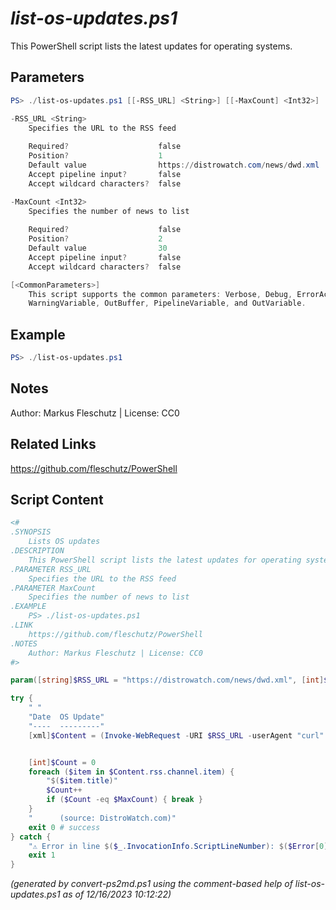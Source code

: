*list-os-updates.ps1*
================

This PowerShell script lists the latest updates for operating systems.

Parameters
----------
```powershell
PS> ./list-os-updates.ps1 [[-RSS_URL] <String>] [[-MaxCount] <Int32>] [<CommonParameters>]

-RSS_URL <String>
    Specifies the URL to the RSS feed
    
    Required?                    false
    Position?                    1
    Default value                https://distrowatch.com/news/dwd.xml
    Accept pipeline input?       false
    Accept wildcard characters?  false

-MaxCount <Int32>
    Specifies the number of news to list
    
    Required?                    false
    Position?                    2
    Default value                30
    Accept pipeline input?       false
    Accept wildcard characters?  false

[<CommonParameters>]
    This script supports the common parameters: Verbose, Debug, ErrorAction, ErrorVariable, WarningAction, 
    WarningVariable, OutBuffer, PipelineVariable, and OutVariable.
```

Example
-------
```powershell
PS> ./list-os-updates.ps1

```

Notes
-----
Author: Markus Fleschutz | License: CC0

Related Links
-------------
https://github.com/fleschutz/PowerShell

Script Content
--------------
```powershell
<#
.SYNOPSIS
	Lists OS updates
.DESCRIPTION
	This PowerShell script lists the latest updates for operating systems.
.PARAMETER RSS_URL
	Specifies the URL to the RSS feed
.PARAMETER MaxCount
	Specifies the number of news to list
.EXAMPLE
	PS> ./list-os-updates.ps1
.LINK
	https://github.com/fleschutz/PowerShell
.NOTES
	Author: Markus Fleschutz | License: CC0
#>

param([string]$RSS_URL = "https://distrowatch.com/news/dwd.xml", [int]$MaxCount = 30)

try {
	" "
	"Date  OS Update"
	"----  ---------"
	[xml]$Content = (Invoke-WebRequest -URI $RSS_URL -userAgent "curl" -useBasicParsing).Content


	[int]$Count = 0
	foreach ($item in $Content.rss.channel.item) {
		"$($item.title)"
		$Count++
		if ($Count -eq $MaxCount) { break }
	}
	"      (source: DistroWatch.com)"
	exit 0 # success
} catch {
	"⚠️ Error in line $($_.InvocationInfo.ScriptLineNumber): $($Error[0])"
	exit 1
}
```

*(generated by convert-ps2md.ps1 using the comment-based help of list-os-updates.ps1 as of 12/16/2023 10:12:22)*
